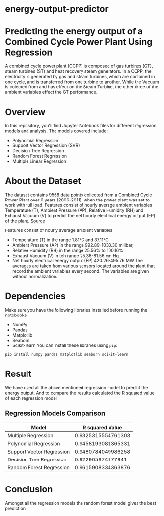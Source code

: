 # energy-output-predictor

# Predicting the energy output of a Combined Cycle Power Plant Using Regression

A combined cycle power plant (CCPP) is composed of gas turbines (GT), steam turbines (ST) and heat recovery steam generators. In a CCPP, the electricity is generated by gas and steam turbines, which are combined in one cycle, and is transferred from one turbine to another. While the Vacuum is colected from and has effect on the Steam Turbine, the other three of the ambient variables effect the GT performance.

<!-- Overview -->

# Overview

In this repository, you'll find Jupyter Notebook files for different regression models and analysis. The models covered include:

- Polynomial Regression
- Support Vector Regression (SVR)
- Decision Tree Regression
- Random Forest Regression
- Multiple Linear Regression

<!-- Dataset -->

# About the Dataset

The dataset contains 9568 data points collected from a Combined Cycle Power Plant over 6 years (2006-2011), when the power plant was set to work with full load. Features consist of hourly average ambient variables Temperature (T), Ambient Pressure (AP), Relative Humidity (RH) and Exhaust Vacuum (V) to predict the net hourly electrical energy output (EP) of the plant.
<a href="https://archive.ics.uci.edu/dataset/294/combined+cycle+power+plant">Source</a>

Features consist of hourly average ambient variables

- Temperature (T) in the range 1.81°C and 37.11°C,
- Ambient Pressure (AP) in the range 992.89-1033.30 milibar,
- Relative Humidity (RH) in the range 25.56% to 100.16%
- Exhaust Vacuum (V) in teh range 25.36-81.56 cm Hg
- Net hourly electrical energy output (EP) 420.26-495.76 MW
  The averages are taken from various sensors located around the plant that record the ambient variables every second. The variables are given without normalization.

# Dependencies

Make sure you have the following libraries installed before running the notebooks:

- NumPy
- Pandas
- Matplotlib
- Seaborn
- Scikit-learn
  You can install these libraries using `pip`:

```
pip install numpy pandas matplotlib seaborn scikit-learn
```

# Result

We have used all the above mentioned regression model to predict the energy output. And to compare the results calculated the R squared value of each regression model

## Regression Models Comparison

| Model                    | R squared Value      |
|--------------------------|----------------------|
| Multiple Regression      | 0.9325315554761303   |
| Polynomial Regression    | 0.9458193081365331   |
| Support Vector Regression| 0.9480784049986258   |
| Decision Tree Regression | 0.922905874177941    |
| Random Forest Regression | 0.9615908334363876   |

# Conclusion
Amongst all the regression models the random forest model gives the best prediction
